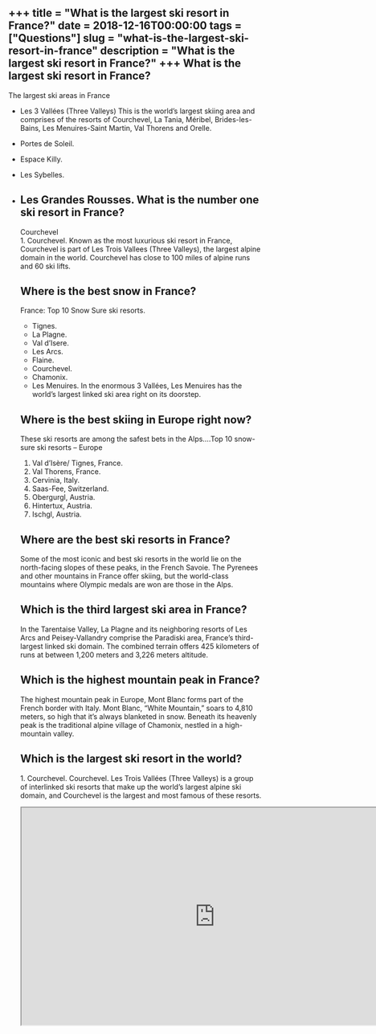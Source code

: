 +++
title = "What is the largest ski resort in France?"
date = 2018-12-16T00:00:00
tags = ["Questions"]
slug = "what-is-the-largest-ski-resort-in-france"
description = "What is the largest ski resort in France?"
+++
What is the largest ski resort in France?
-----------------------------------------

The largest ski areas in France

- Les 3 Vallées (Three Valleys) This is the world’s largest skiing area and comprises of the resorts of Courchevel, La Tania, Méribel, Brides-les-Bains, Les Menuires-Saint Martin, Val Thorens and Orelle.
- Portes de Soleil.
- Espace Killy.
- Les Sybelles.
- Les Grandes Rousses. What is the number one ski resort in France?
    --------------------------------------------
    
    Courchevel  
    1\. Courchevel. Known as the most luxurious ski resort in France, Courchevel is part of Les Trois Vallees (Three Valleys), the largest alpine domain in the world. Courchevel has close to 100 miles of alpine runs and 60 ski lifts.
    
    Where is the best snow in France?
    ---------------------------------
    
    France: Top 10 Snow Sure ski resorts.
    
    
    - Tignes.
    - La Plagne.
    - Val d’Isere.
    - Les Arcs.
    - Flaine.
    - Courchevel.
    - Chamonix.
    - Les Menuires. In the enormous 3 Vallées, Les Menuires has the world’s largest linked ski area right on its doorstep.
    
    Where is the best skiing in Europe right now?
    ---------------------------------------------
    
    These ski resorts are among the safest bets in the Alps….Top 10 snow-sure ski resorts – Europe
    
    
    1. Val d’Isère/ Tignes, France.
    2. Val Thorens, France.
    3. Cervinia, Italy.
    4. Saas-Fee, Switzerland.
    5. Obergurgl, Austria.
    6. Hintertux, Austria.
    7. Ischgl, Austria.
    
    Where are the best ski resorts in France?
    -----------------------------------------
    
    Some of the most iconic and best ski resorts in the world lie on the north-facing slopes of these peaks, in the French Savoie. The Pyrenees and other mountains in France offer skiing, but the world-class mountains where Olympic medals are won are those in the Alps.
    
    Which is the third largest ski area in France?
    ----------------------------------------------
    
    In the Tarentaise Valley, La Plagne and its neighboring resorts of Les Arcs and Peisey-Vallandry comprise the Paradiski area, France’s third-largest linked ski domain. The combined terrain offers 425 kilometers of runs at between 1,200 meters and 3,226 meters altitude.
    
    Which is the highest mountain peak in France?
    ---------------------------------------------
    
    The highest mountain peak in Europe, Mont Blanc forms part of the French border with Italy. Mont Blanc, “White Mountain,” soars to 4,810 meters, so high that it’s always blanketed in snow. Beneath its heavenly peak is the traditional alpine village of Chamonix, nestled in a high-mountain valley.
    
    Which is the largest ski resort in the world?
    ---------------------------------------------
    
    1\. Courchevel. Courchevel. Les Trois Vallées (Three Valleys) is a group of interlinked ski resorts that make up the world’s largest alpine ski domain, and Courchevel is the largest and most famous of these resorts.
    
    <iframe allow="accelerometer; autoplay; clipboard-write; encrypted-media; gyroscope; picture-in-picture" allowfullscreen="" class="__youtube_prefs__  epyt-is-override  no-lazyload" data-no-lazy="1" data-origheight="433" data-origwidth="770" data-skipgform_ajax_framebjll="" height="433" id="_ytid_99678" loading="lazy" src="https://www.youtube.com/embed/yoYujtLP3fU?enablejsapi=1&autoplay=0&cc_load_policy=0&cc_lang_pref=&iv_load_policy=1&loop=0&modestbranding=0&rel=1&fs=1&playsinline=0&autohide=2&theme=dark&color=red&controls=1&" title="YouTube player" width="770"></iframe>